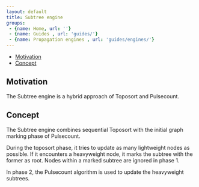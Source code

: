 ```yaml
---
layout: default
title: Subtree engine
groups: 
 - {name: Home, url: ''}
 - {name: Guides , url: 'guides/'}
 - {name: Propagation engines , url: 'guides/engines/'}
---
```


* [Motivation](#motivation)
* [Concept](#concept)

## Motivation

The Subtree engine is a hybrid approach of Toposort and Pulsecount.


## Concept

The Subtree engine combines sequential Toposort with the initial graph marking phase of Pulsecount.

During the toposort phase, it tries to update as many lightweight nodes as possible.
If it encounters a heavyweight node, it marks the subtree with the former as root.
Nodes within a marked subtree are ignored in phase 1.

In phase 2, the Pulsecount algorithm is used to update the heavyweight subtrees.